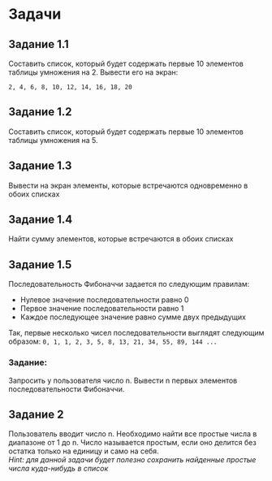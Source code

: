 # Задачи

## Задание 1.1
Составить список, который будет содержать первые 10
элементов таблицы умножения на 2.
Вывести его на экран:
```
2, 4, 6, 8, 10, 12, 14, 16, 18, 20
```

## Задание 1.2
Составить список, который будет содержать первые 10
элементов таблицы умножения на 5.

## Задание 1.3
Вывести на экран элементы, которые встречаются
одновременно в обоих списках

## Задание 1.4
Найти сумму элементов, которые встречаются в обоих списках

## Задание 1.5
Последовательность Фибоначчи задается по следующим правилам:  
- Нулевое значение последовательности равно 0
- Первое значение последовательности равно 1
- Каждое последующее значение равно сумме двух предыдущих

Так, первые несколько чисел последовательности выглядят
следующим образом: `0, 1, 1, 2, 3, 5, 8, 13, 21, 34, 55, 89, 144 ...`

### Задание:
Запросить у пользователя число n. Вывести n первых
элементов последовательности Фибоначчи.

## Задание 2
Пользователь вводит число n. Необходимо найти все
простые числа в диапазоне от 1 до n.
Число называется простым, если оно делится без
остатка только на единицу и само на себя.  
*Hint: для данной задачи будет полезно сохранить найденные
простые числа куда-нибудь в список*